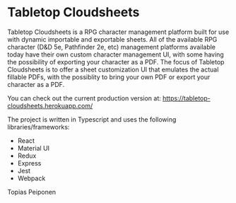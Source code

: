 # Tabletop Cloudsheets

Tabletop Cloudsheets is a RPG character management platform built for use with dynamic importable and exportable sheets. All of the available RPG character (D&D 5e, Pathfinder 2e, etc) management platforms available today have their own custom character management UI, with some having the possibility of exporting your character as a PDF. The focus of Tabletop Cloudsheets is to offer a sheet customization UI that emulates the actual fillable PDFs, with the possiblity to bring your own PDF or export your character as a PDF.

You can check out the current production version at: https://tabletop-cloudsheets.herokuapp.com/

The project is written in Typescript and uses the following libraries/frameworks:
- React
- Material UI
- Redux
- Express
- Jest
- Webpack


Topias Peiponen
